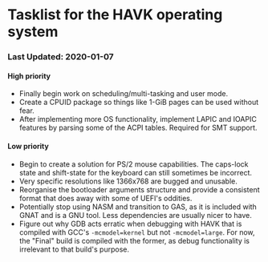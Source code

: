 # Tasklist for the HAVK operating system
### Last Updated: 2020-01-07
#### High priority
- Finally begin work on scheduling/multi-tasking and user mode.
- Create a CPUID package so things like 1-GiB pages can be used without fear.
- After implementing more OS functionality, implement LAPIC and IOAPIC
features by parsing some of the ACPI tables. Required for SMT support.

#### Low priority
- Begin to create a solution for PS/2 mouse capabilities.
The caps-lock state and shift-state for the keyboard can still sometimes
be incorrect.
- Very specific resolutions like 1366x768 are bugged and unusable.
- Reorganise the bootloader arguments structure and provide
a consistent format that does away with some of UEFI's oddities.
- Potentially stop using NASM and transition to GAS, as it is included
with GNAT and is a GNU tool. Less dependencies are usually nicer to have.
- Figure out why GDB acts erratic when debugging with HAVK that is
compiled with GCC's `-mcmodel=kernel` but not `-mcmodel=large`. For now,
the "Final" build is compiled with the former, as debug functionality is
irrelevant to that build's purpose.
